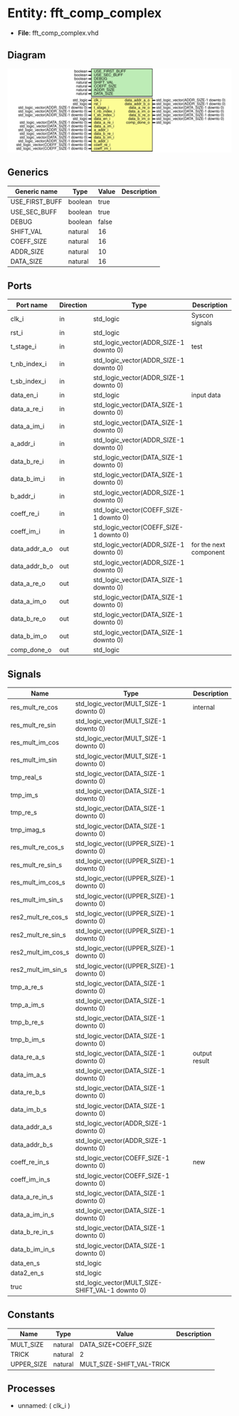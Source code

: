 # Entity: fft_comp_complex

- **File**: fft_comp_complex.vhd
## Diagram

![Diagram](fft_comp_complex.svg "Diagram")
## Generics

| Generic name   | Type    | Value | Description |
| -------------- | ------- | ----- | ----------- |
| USE_FIRST_BUFF | boolean | true  |             |
| USE_SEC_BUFF   | boolean | true  |             |
| DEBUG          | boolean | false |             |
| SHIFT_VAL      | natural | 16    |             |
| COEFF_SIZE     | natural | 16    |             |
| ADDR_SIZE      | natural | 10    |             |
| DATA_SIZE      | natural | 16    |             |
## Ports

| Port name     | Direction | Type                                    | Description            |
| ------------- | --------- | --------------------------------------- | ---------------------- |
| clk_i         | in        | std_logic                               | Syscon signals         |
| rst_i         | in        | std_logic                               |                        |
| t_stage_i     | in        | std_logic_vector(ADDR_SIZE-1 downto 0)  | test                   |
| t_nb_index_i  | in        | std_logic_vector(ADDR_SIZE-1 downto 0)  |                        |
| t_sb_index_i  | in        | std_logic_vector(ADDR_SIZE-1 downto 0)  |                        |
| data_en_i     | in        | std_logic                               | input data             |
| data_a_re_i   | in        | std_logic_vector(DATA_SIZE-1 downto 0)  |                        |
| data_a_im_i   | in        | std_logic_vector(DATA_SIZE-1 downto 0)  |                        |
| a_addr_i      | in        | std_logic_vector(ADDR_SIZE-1 downto 0)  |                        |
| data_b_re_i   | in        | std_logic_vector(DATA_SIZE-1 downto 0)  |                        |
| data_b_im_i   | in        | std_logic_vector(DATA_SIZE-1 downto 0)  |                        |
| b_addr_i      | in        | std_logic_vector(ADDR_SIZE-1 downto 0)  |                        |
| coeff_re_i    | in        | std_logic_vector(COEFF_SIZE-1 downto 0) |                        |
| coeff_im_i    | in        | std_logic_vector(COEFF_SIZE-1 downto 0) |                        |
| data_addr_a_o | out       | std_logic_vector(ADDR_SIZE-1 downto 0)  | for the next component |
| data_addr_b_o | out       | std_logic_vector(ADDR_SIZE-1 downto 0)  |                        |
| data_a_re_o   | out       | std_logic_vector(DATA_SIZE-1 downto 0)  |                        |
| data_a_im_o   | out       | std_logic_vector(DATA_SIZE-1 downto 0)  |                        |
| data_b_re_o   | out       | std_logic_vector(DATA_SIZE-1 downto 0)  |                        |
| data_b_im_o   | out       | std_logic_vector(DATA_SIZE-1 downto 0)  |                        |
| comp_done_o   | out       | std_logic                               |                        |
## Signals

| Name               | Type                                             | Description   |
| ------------------ | ------------------------------------------------ | ------------- |
| res_mult_re_cos    | std_logic_vector(MULT_SIZE-1 downto 0)           | internal      |
| res_mult_re_sin    | std_logic_vector(MULT_SIZE-1 downto 0)           |               |
| res_mult_im_cos    | std_logic_vector(MULT_SIZE-1 downto 0)           |               |
| res_mult_im_sin    | std_logic_vector(MULT_SIZE-1 downto 0)           |               |
| tmp_real_s         | std_logic_vector(DATA_SIZE-1 downto 0)           |               |
|  tmp_im_s          | std_logic_vector(DATA_SIZE-1 downto 0)           |               |
| tmp_re_s           | std_logic_vector(DATA_SIZE-1 downto 0)           |               |
|  tmp_imag_s        | std_logic_vector(DATA_SIZE-1 downto 0)           |               |
| res_mult_re_cos_s  | std_logic_vector((UPPER_SIZE)-1 downto 0)        |               |
| res_mult_re_sin_s  | std_logic_vector((UPPER_SIZE)-1 downto 0)        |               |
| res_mult_im_cos_s  | std_logic_vector((UPPER_SIZE)-1 downto 0)        |               |
| res_mult_im_sin_s  | std_logic_vector((UPPER_SIZE)-1 downto 0)        |               |
| res2_mult_re_cos_s | std_logic_vector((UPPER_SIZE)-1 downto 0)        |               |
| res2_mult_re_sin_s | std_logic_vector((UPPER_SIZE)-1 downto 0)        |               |
| res2_mult_im_cos_s | std_logic_vector((UPPER_SIZE)-1 downto 0)        |               |
| res2_mult_im_sin_s | std_logic_vector((UPPER_SIZE)-1 downto 0)        |               |
| tmp_a_re_s         | std_logic_vector(DATA_SIZE-1 downto 0)           |               |
|  tmp_a_im_s        | std_logic_vector(DATA_SIZE-1 downto 0)           |               |
| tmp_b_re_s         | std_logic_vector(DATA_SIZE-1 downto 0)           |               |
|  tmp_b_im_s        | std_logic_vector(DATA_SIZE-1 downto 0)           |               |
| data_re_a_s        | std_logic_vector(DATA_SIZE-1 downto 0)           | output result |
| data_im_a_s        | std_logic_vector(DATA_SIZE-1 downto 0)           |               |
| data_re_b_s        | std_logic_vector(DATA_SIZE-1 downto 0)           |               |
| data_im_b_s        | std_logic_vector(DATA_SIZE-1 downto 0)           |               |
| data_addr_a_s      | std_logic_vector(ADDR_SIZE-1 downto 0)           |               |
| data_addr_b_s      | std_logic_vector(ADDR_SIZE-1 downto 0)           |               |
| coeff_re_in_s      | std_logic_vector(COEFF_SIZE-1 downto 0)          | new           |
| coeff_im_in_s      | std_logic_vector(COEFF_SIZE-1 downto 0)          |               |
| data_a_re_in_s     | std_logic_vector(DATA_SIZE-1 downto 0)           |               |
| data_a_im_in_s     | std_logic_vector(DATA_SIZE-1 downto 0)           |               |
| data_b_re_in_s     | std_logic_vector(DATA_SIZE-1 downto 0)           |               |
| data_b_im_in_s     | std_logic_vector(DATA_SIZE-1 downto 0)           |               |
| data_en_s          | std_logic                                        |               |
|  data2_en_s        | std_logic                                        |               |
| truc               | std_logic_vector(MULT_SIZE-SHIFT_VAL-1 downto 0) |               |
## Constants

| Name       | Type    | Value                      | Description |
| ---------- | ------- | -------------------------- | ----------- |
| MULT_SIZE  | natural |  DATA_SIZE+COEFF_SIZE      |             |
| TRICK      | natural |  2                         |             |
| UPPER_SIZE | natural |  MULT_SIZE-SHIFT_VAL-TRICK |             |
## Processes
- unnamed: ( clk_i )
